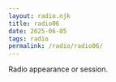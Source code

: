 ```yaml
---
layout: radio.njk
title: radio06
date: 2025-06-05
tags: radio
permalink: /radio/radio06/
---
```


Radio appearance or session.
